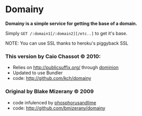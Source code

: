 # Domainy

**Domainy is a simple service for getting the base of a domain.**

Simply `GET /:domain1[/:domain2][/etc..]` to get it's base.

NOTE: You can use SSL thanks to heroku's piggyback SSL

### This version by Caio Chassot © 2010:

- Relies on <http://publicsuffix.org/> through [dominion][]
- Updated to use Bundler
- code: <http://github.com/kch/domainy>

### Original by Blake Mizerany © 2009

- code infulenced by [phosphorusandlime][]
- code: <http://github.com/bmizerany/domainy>

[dominion]:          http://github.com/kch/dominion
[phosphorusandlime]: http://phosphorusandlime.blogspot.com/2007/08/php-get-base-domain.html
